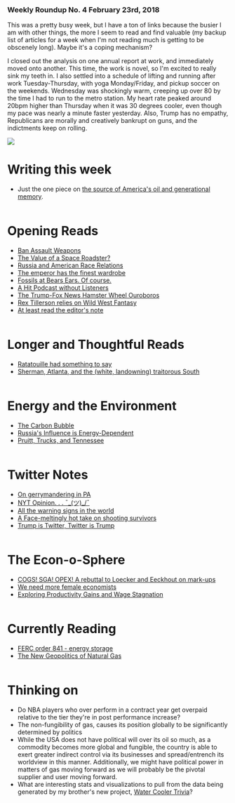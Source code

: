 ### Weekly Roundup No. 4 February 23rd, 2018

This was a pretty busy week, but I have a ton of links because the busier I am with other things, the more I seem to read and find valuable (my backup list of articles for a week when I'm not reading much is getting to be obscenely long). Maybe it's a coping mechanism? 

I closed out the analysis on one annual report at work, and immediately moved onto another. This time, the work is novel, so I'm excited to really sink my teeth in. I also settled into a schedule of lifting and running after work Tuesday-Thursday, with yoga Monday/Friday, and pickup soccer on the weekends. Wednesday was shockingly warm, creeping up over 80 by the time I had to run to the metro station. My heart rate peaked around 20bpm higher than Thursday when it was 30 degrees cooler, even though my pace was nearly a minute faster yesterday. Also, Trump has no empathy, Republicans are morally and creatively bankrupt on guns, and the indictments keep on rolling.

![](https://farm5.staticflickr.com/4652/38627382770_17e7a32f46_c.jpg)

# Writing this week

* Just the one piece on [the source of America's oil and generational memory](http://connorwaldoch.com/blog/2018/02/20/America's-Oil-Disposition).

![]()

# Opening Reads

* [Ban Assault Weapons](https://www.washingtonpost.com/amphtml/news/wonk/wp/2018/02/15/its-time-to-bring-back-the-assault-weapons-ban-gun-violence-experts-say/)
* [The Value of a Space Roadster?](http://womeninastronomy.blogspot.com/2018/02/talking-about-tesla-by-emily-lakdawalla.html?m=1)
* [Russia and American Race Relations](https://www.theatlantic.com/amp/article/542796/)
* [The emperor has the finest wardrobe](https://www.vanityfair.com/news/2018/02/steve-mnuchin-rushes-to-clarify-he-doesnt-care-about-gun-laws/)
* [Fossils at Bears Ears. Of course.](https://www.washingtonpost.com/amphtml/news/speaking-of-science/wp/2018/02/22/spectacular-fossils-found-at-bears-ears-right-where-trump-removed-protections/)
* [A Hit Podcast without Listeners](https://discoverpods.com/game-hack-manipulate-apple-podcast-charts-itunes/?utm_source=podnews.net&utm_medium=email&utm_campaign=podnews.net:2018-02-16)
* [The Trump-Fox News Hamster Wheel Ouroboros](https://www.politico.com/magazine/story/2018/01/05/trump-media-feedback-loop-216248)
* [Rex Tillerson relies on Wild West Fantasy](https://www.cbsnews.com/amp/news/rex-tillerson-secretary-of-state-60-minutes-interview/)
* [At least read the editor's note](http://www.newsweek.com/newsweek-manhattan-da-olivet-university-david-jang-fired-new-york-media-813949)


![]()

# Longer and Thoughtful Reads

* [Ratatouille had something to say](https://substreammagazine.com/2017/06/ten-years-later-ratatouille/)
* [Sherman, Atlanta, and the (white, landowning) traitorous South](https://pando.com/2014/11/20/the-war-nerd-why-sherman-was-right-to-burn-atlanta/)


![]()

# Energy and the Environment

* [The Carbon Bubble](https://thenearlynow.com/trump-putin-and-the-pipelines-to-nowhere-742d745ce8fd)
* [Russia's Influence is Energy-Dependent](https://amp.businessinsider.com/r-trump-energy-dominance-policy-pits-washington-against-moscow-2018-2)
* [Pruitt, Trucks, and Tennessee](https://twitter.com/ericliptonnyt/status/966466378172698624)

![]()

# Twitter Notes

* [On gerrymandering in PA](https://twitter.com/cfidd/status/966517489256550401)
* [NYT Opinion. . . ¯\_(ツ)_/¯](https://twitter.com/dylanmatt/status/965578876956143616)
* [All the warning signs in the world](https://twitter.com/mattdpearce/status/964526122376376321)
* [A Face-meltingly hot take on shooting survivors](https://twitter.com/natesilver538/status/965991712551251968)
* [Trump is Twitter, Twitter is Trump](https://twitter.com/mattyglesias/status/966726039807385600)


![]()

# The Econ-o-Sphere

* [COGS! SGA! OPEX! A rebuttal to Loecker and Eeckhout on mark-ups](https://promarket.org/are-markups-increasing/)
* [We need more female economists](https://www.economist.com/news/finance-and-economics/21737070-male-economists-are-both-more-right-wing-and-more-senior-men-and-women-economics)
* [Exploring Productivity Gains and Wage Stagnation](https://voxeu.org/article/link-between-us-pay-and-productivity)

![]()

# Currently Reading

* [FERC order 841 - energy storage](https://www.ferc.gov/media/news-releases/2018/2018-1/02-15-18-E-1.asp#.WpAD0jROmaM)
* [The New Geopolitics of Natural Gas](http://amzn.to/2Ft5y0s)

![]()

# Thinking on

* Do NBA players who over perform in a contract year get overpaid relative to the tier they're in post performance increase?
* The non-fungibility of gas, causes its position globally to be significantly determined by politics
* While the USA does not have political will over its oil so much, as a commodity becomes more global and fungible, the country is able to exert greater indirect control via its businesses and spread/entrench its worldview in this manner. Additionally, we might have political power in matters of gas moving forward as we will probably be the pivotal supplier and user moving forward.
* What are interesting stats and visualizations to pull from the data being generated by my brother's new project, [Water Cooler Trivia](https://www.watercoolertrivia.com/)?
